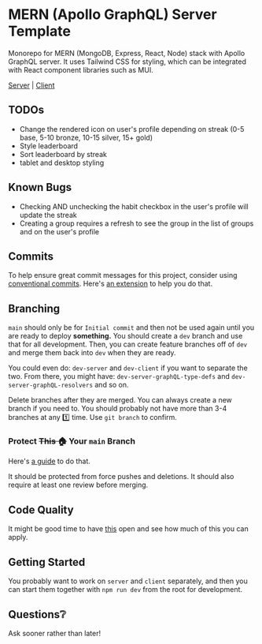 # MERN (Apollo GraphQL) Server Template

Monorepo for MERN (MongoDB, Express, React, Node) stack with Apollo GraphQL server. It uses Tailwind CSS for styling, which can be integrated with React component libraries such as MUI.

[Server](./server/README.md) | [Client](./client/README.md)

## TODOs

- Change the rendered icon on user's profile depending on streak (0-5 base, 5-10 bronze, 10-15 silver, 15+ gold)
- Style leaderboard
- Sort leaderboard by streak
- tablet and desktop styling

## Known Bugs

- Checking AND unchecking the habit checkbox in the user's profile will update the streak
- Creating a group requires a refresh to see the group in the list of groups and on the user's profile

## Commits

To help ensure great commit messages for this project, consider using [conventional commits](https://www.conventionalcommits.org/en/v1.0.0/#summary). Here's [an extension](https://marketplace.visualstudio.com/items?itemName=vivaxy.vscode-conventional-commits) to help you do that.

## Branching

`main` should only be for `Initial commit` and then not be used again until you are ready to deploy **something.** You should create a `dev` branch and use that for all development. Then, you can create feature branches off of `dev` and merge them back into `dev` when they are ready.

You could even do: `dev-server` and `dev-client` if you want to separate the two. From there, you might have: `dev-server-graphQL-type-defs` and `dev-server-graphQL-resolvers` and so on.

Delete branches after they are merged. You can always create a new branch if you need to. You should probably not have more than 3-4 branches at any 1️⃣ time. Use `git branch` to confirm.

### Protect ~~This 🏠~~ Your `main` Branch

Here's [a guide](https://docs.github.com/en/repositories/configuring-branches-and-merges-in-your-repository/defining-the-mergeability-of-pull-requests/managing-a-branch-protection-rule) to do that.

It should be protected from force pushes and deletions. It should also require at least one review before merging.

## Code Quality

It might be good time to have [this](https://github.com/ryanmcdermott/clean-code-javascript) open and see how much of this you can apply.

## Getting Started

You probably want to work on `server` and `client` separately, and then you can start them together with `npm run dev` from the root for development.

## Questions❔

Ask sooner rather than later!
